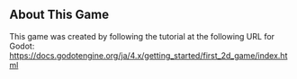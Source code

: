 ## About This Game

This game was created by following the tutorial at the following URL for Godot:
https://docs.godotengine.org/ja/4.x/getting_started/first_2d_game/index.html

